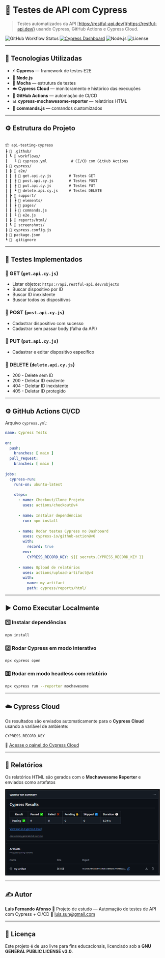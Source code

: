 # 🧪 Testes de API com Cypress
> Testes automatizados da API [https://restful-api.dev/](https://restful-api.dev/) usando Cypress, GitHub Actions e Cypress Cloud.

![GitHub Workflow Status](https://img.shields.io/github/actions/workflow/status/luisSun/api-testing-cypress/cypress.yml?branch=main&label=Build%20%26%20Test&logo=github)
[![Cypress Dashboard](https://img.shields.io/endpoint?url=https://dashboard.cypress.io/badge/simple/jy6b7p/main&style=flat&logo=cypress)](https://cloud.cypress.io/projects/jy6b7p)
![Node.js](https://img.shields.io/badge/Node.js-18%2B-green?logo=node.js)
![License](https://img.shields.io/badge/License-GPLv3-blue.svg)

---

## 🚀 Tecnologias Utilizadas

* ⚡ **Cypress** — framework de testes E2E
* 🧩 **Node.js**
* 🧪 **Mocha** — estrutura de testes
* ☁️ **Cypress Cloud** — monitoramento e histórico das execuções
* 🤖 **GitHub Actions** — automação de CI/CD
* 📊 **cypress-mochawesome-reporter** — relatórios HTML
* 📝 **commands.js** — comandos customizados

---

## ⚙️ Estrutura do Projeto

```

📦 api-testing-cypress
┣ 📂 .github/
┃ ┗ 📂 workflows/
┃   ┗ 📜 cypress.yml           # CI/CD com GitHub Actions
┣ 📂 cypress/
┃ ┣ 📂 e2e/
┃ ┃ ┣ 📜 get.api.cy.js        # Testes GET
┃ ┃ ┣ 📜 post.api.cy.js       # Testes POST
┃ ┃ ┣ 📜 put.api.cy.js        # Testes PUT
┃ ┃ ┗ 📜 delete.api.cy.js     # Testes DELETE
┃ ┣ 📂 support/
┃ ┃ ┣ 📂 elements/
┃ ┃ ┣ 📂 pages/
┃ ┃ ┣ 📜 commands.js
┃ ┃ ┗ 📜 e2e.js
┃ ┣ 📂 reports/html/
┃ ┗ 📂 screenshots/
┣ 📜 cypress.config.js
┣ 📜 package.json
┗ 📜 .gitignore

````

---

## 🧪 Testes Implementados

### 🔹 GET (`get.api.cy.js`)

* Listar objetos: `https://api.restful-api.dev/objects`
* Buscar dispositivo por ID
* Buscar ID inexistente
* Buscar todos os dispositivos

### 🔹 POST (`post.api.cy.js`)

* Cadastrar dispositivo com sucesso
* Cadastrar sem passar body (falha da API)

### 🔹 PUT (`put.api.cy.js`)

* Cadastrar e editar dispositivo específico

### 🔹 DELETE (`delete.api.cy.js`)

* 200 - Delete sem ID
* 200 - Deletar ID existente
* 404 - Deletar ID inexistente
* 405 - Deletar ID protegido

---

## ⚙️ GitHub Actions CI/CD

Arquivo `cypress.yml`:

```yaml
name: Cypress Tests

on:
  push:
    branches: [ main ]
  pull_request:
    branches: [ main ]

jobs:
  cypress-run:
    runs-on: ubuntu-latest

    steps:
      - name: Checkout/Clone Projeto
        uses: actions/checkout@v4

      - name: Instalar dependências
        run: npm install

      - name: Rodar testes Cypress no Dashboard
        uses: cypress-io/github-action@v6
        with:
          record: true
        env:
          CYPRESS_RECORD_KEY: ${{ secrets.CYPRESS_RECORD_KEY }}

      - name: Upload de relatórios
        uses: actions/upload-artifact@v4
        with:
          name: my-artifact
          path: cypress/reports/html/
````

---

## ▶️ Como Executar Localmente

### 1️⃣ Instalar dependências

```bash
npm install
```

### 2️⃣ Rodar Cypress em modo interativo

```bash
npx cypress open
```

### 3️⃣ Rodar em modo headless com relatório

```bash
npx cypress run --reporter mochawesome
```

---

## ☁️ Cypress Cloud

Os resultados são enviados automaticamente para o **Cypress Cloud** usando a variável de ambiente:

```
CYPRESS_RECORD_KEY
```

🔗 [Acesse o painel do Cypress Cloud](https://cloud.cypress.io/projects/jy6b7p)

---

## 📸 Relatórios

Os relatórios HTML são gerados com o **Mochawesome Reporter** e enviados como artefatos

![Resultado](./images/api-testing-cypress-resuts.png)

---

## ✍️ Autor

**Luis Fernando Afonso**
💼 Projeto de estudo — Automação de testes de API com Cypress + CI/CD
📧 [luis.sun@gmail.com](mailto:luis.sun@gmail.com)

---

## 🧾 Licença

Este projeto é de uso livre para fins educacionais, licenciado sob a **GNU GENERAL PUBLIC LICENSE v3.0**.

```
